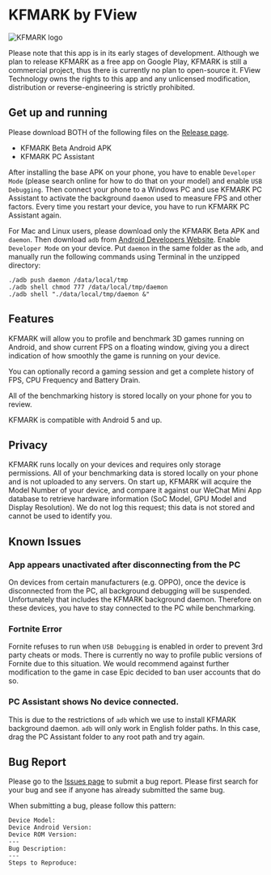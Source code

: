 # KFMARK by FView

![KFMARK logo](https://user-images.githubusercontent.com/5908006/47543804-847b9680-d916-11e8-9861-c0c7b2d39c56.png)

Please note that this app is in its early stages of development. Although we plan to release KFMARK as a free app on Google Play, KFMARK is still a commercial project, thus there is currently no plan to open-source it. FView Technology owns the rights to this app and any unlicensed modification, distribution or reverse-engineering is strictly prohibited.

## Get up and running

Please download BOTH of the following files on the [Release page](https://github.com/Septillion/KFMARK/releases).

- KFMARK Beta Android APK
- KFMARK PC Assistant

After installing the base APK on your phone, you have to enable `Developer Mode` (please search online for how to do that on your model) and enable `USB Debugging`. Then connect your phone to a Windows PC and use KFMARK PC Assistant to activate the background `daemon` used to measure FPS and other factors. Every time you restart your device, you have to run KFMARK PC Assistant again. 

For Mac and Linux users, please download only the KFMARK Beta APK and `daemon`. Then download `adb` from [Android Developers Website](https://developer.android.com/studio/releases/platform-tools). Enable `Developer Mode` on your device. Put `daemon` in the same folder as the `adb`, and manually run the following commands using Terminal in the unzipped directory:

	./adb push daemon /data/local/tmp
	./adb shell chmod 777 /data/local/tmp/daemon
	./adb shell "./data/local/tmp/daemon &"

## Features

KFMARK will allow you to profile and benchmark 3D games running on Android, and show current FPS on a floating window, giving you a direct indication of how smoothly the game is running on your device.

You can optionally record a gaming session and get a complete history of FPS, CPU Frequency and Battery Drain.

All of the benchmarking history is stored locally on your phone for you to review.

KFMARK is compatible with Android 5 and up.

## Privacy

KFMARK runs locally on your devices and requires only storage permissions. All of your benchmarking data is stored locally on your phone and is not uploaded to any servers. On start up, KFMARK will acquire the Model Number of your device, and compare it against our WeChat Mini App database to retrieve hardware information (SoC Model, GPU Model and Display Resolution). We do not log this request; this data is not stored and cannot be used to identify you.

## Known Issues

### App appears unactivated after disconnecting from the PC

On devices from certain manufacturers (e.g. OPPO), once the device is disconnected from the PC, all background debugging will be suspended. Unfortunately that includes the KFMARK background daemon. Therefore on these devices, you have to stay connected to the PC while benchmarking.

### Fortnite Error

Fornite refuses to run when `USB Debugging` is enabled in order to prevent 3rd party cheats or mods. There is currently no way to profile public versions of Fornite due to this situation. We would recommend against further modification to the game in case Epic decided to ban user accounts that do so.

### PC Assistant shows No device connected.

This is due to the restrictions of `adb` which we use to install KFMARK background daemon. `adb` will only work in English folder paths. In this case, drag the PC Assistant folder to any root path and try again.

## Bug Report

Please go to the [Issues page](https://github.com/Septillion/KFMARK/issues) to submit a bug report. Please first search for your bug and see if anyone has already submitted the same bug. 

When submitting a bug, please follow this pattern:

	Device Model:
	Device Android Version:
	Device ROM Version:
	---
	Bug Description:
	---
	Steps to Reproduce:
